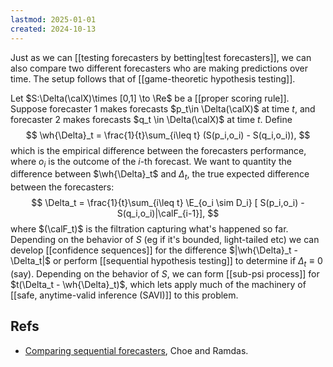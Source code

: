 ```yaml
---
lastmod: 2025-01-01
created: 2024-10-13
---
```


Just as we can [[testing forecasters by betting|test forecasters]], we can also compare two different forecasters who are making predictions over time. The setup follows that of [[game-theoretic hypothesis testing]]. 

Let $S:\Delta(\calX)\times [0,1] \to \Re$ be a [[proper scoring rule]]. Suppose forecaster 1 makes forecasts $p_t\in \Delta(\calX)$ at time $t$, and forecaster 2 makes forecasts $q_t \in \Delta(\calX)$ at time $t$. Define 
$$
\wh{\Delta}_t = \frac{1}{t}\sum_{i\leq t} (S(p_i,o_i) - S(q_i,o_i)),
$$
which is the empirical difference between the forecasters performance, where $o_i$ is the outcome of the $i$-th forecast. We want to quantity the difference between $\wh{\Delta}_t$ and $\Delta_t$, the true expected difference between the forecasters: 
$$
\Delta_t = \frac{1}{t}\sum_{i\leq t} \E_{o_i \sim D_i} [ S(p_i,o_i) - S(q_i,o_i)|\calF_{i-1}],
$$
where $(\calF_t)$ is the filtration capturing what's happened so far. Depending on the behavior of $S$ (eg if it's bounded, light-tailed etc) we can develop [[confidence sequences]] for the difference $|\wh{\Delta}_t - \Delta_t|$ or perform [[sequential hypothesis testing]] to determine if $\Delta_t \equiv 0$ (say). Depending on the behavior of $S$, we can form [[sub-psi process]] for $t(\Delta_t - \wh{\Delta}_t)$, which lets apply much of the machinery of [[safe, anytime-valid inference (SAVI)]] to this problem. 

## Refs 
- [Comparing sequential forecasters](https://arxiv.org/pdf/2110.00115), Choe and Ramdas. 